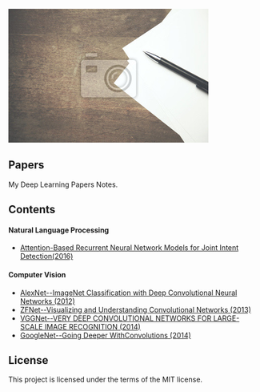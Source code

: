 ![](https://github.com/zhaoxinlu/Papers/blob/master/Pictures/papers%20and%20pen.jpg)
## Papers
My Deep Learning Papers Notes.
## Contents
#### Natural Language Processing
* [Attention-Based Recurrent Neural Network Models for Joint Intent Detection(2016)](https://github.com/zhaoxinlu/Papers/blob/master/Natural%20Language%20Processing/Task-Bot-NLU/(2016-b)Attention-Based%20Recurrent%20Neural%20Network%20Models%20for%20Joint%20Intent%20Detection.pdf)
#### Computer Vision
* [AlexNet--ImageNet Classification with Deep Convolutional Neural Networks (2012)](https://github.com/zhaoxinlu/Papers/blob/master/Computer%20Vision/1%E2%80%94AlexNet%E2%80%94%E2%80%94imagenet-classification-with-deep-convolutional-neural-networks.pdf)
* [ZFNet--Visualizing and Understanding Convolutional Networks (2013)](https://github.com/zhaoxinlu/Papers/blob/master/Computer%20Vision/2%E2%80%94ZFNet-Visualizing%20and%20Understanding%20Convolutional%20Networks.pdf)
* [VGGNet--VERY DEEP CONVOLUTIONAL NETWORKS FOR LARGE-SCALE IMAGE RECOGNITION (2014)](https://github.com/zhaoxinlu/Papers/blob/master/Computer%20Vision/3%E2%80%94VGGNet%E2%80%94%E2%80%94Very%20Deep%20Convolutional%20Networks%20for%20Large-Scale%20Image%20Recognition.pdf)
* [GoogleNet--Going Deeper WithConvolutions (2014)](https://github.com/zhaoxinlu/Papers/blob/master/Computer%20Vision/4%E2%80%94GoogleNet%E2%80%94%E2%80%94Going%20Deeper%20WithConvolutions.pdf)
## License
This project is licensed under the terms of the MIT license.
